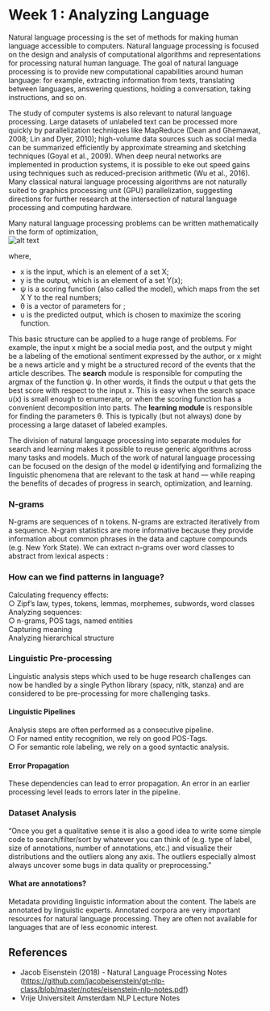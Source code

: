 # Week 1 : Analyzing Language

Natural language processing is the set of methods for making human language accessible to computers. Natural language processing is focused on the design and analysis of computational algorithms and representations for processing natural human language. The goal of natural language processing is to provide new computational capabilities around human language: for example, extracting information from texts, translating between languages, answering questions, holding a conversation, taking instructions, and so on.

The study of computer systems is also relevant to natural language processing. Large datasets of unlabeled text can be processed more quickly by parallelization techniques like MapReduce (Dean and Ghemawat, 2008; Lin and Dyer, 2010); high-volume data sources such as social media can be summarized efficiently by approximate streaming and sketching techniques (Goyal et al., 2009). When deep neural networks are implemented in production systems, it is possible to eke out speed gains using techniques such as reduced-precision arithmetic (Wu et al., 2016). Many classical natural language processing algorithms are not naturally suited to graphics processing unit (GPU) parallelization, suggesting directions for further research at the intersection of natural language processing and computing hardware.

Many natural language processing problems can be written mathematically in the form of optimization,<br/>
![alt text](https://firebasestorage.googleapis.com/v0/b/birthday-react-6eca4.appspot.com/o/Natural-Language-Processing%2FWeek%201%20%3A%20Analyzing%20Language%2Fformula.jpg?alt=media&token=825a75bb-b1b3-44d8-bf51-2cb832e269df)

where,

- x is the input, which is an element of a set X;
- y is the output, which is an element of a set Y(x);
- &#968; is a scoring function (also called the model), which maps from the set X Y to the real numbers;
- &theta; is a vector of parameters for ;
- &upsilon; is the predicted output, which is chosen to maximize the scoring function.

This basic structure can be applied to a huge range of problems. For example, the input x might be a social media post, and the output y might be a labeling of the emotional sentiment expressed by the author, or x might be a news article and y might be a structured record of the events that the article describes.
The <b>search</b> module is responsible for computing the argmax of the function &#968;. In other words, it finds the output &upsilon; that gets the best score with respect to the input x. This is easy when the search space &upsilon;(x) is small enough to enumerate, or when the scoring function has a convenient decomposition into parts. The <b>learning module</b> is responsible for finding the parameters &theta;. This is typically (but not always) done by processing a large dataset of labeled examples.

The division of natural language processing into separate modules for search and learning makes it possible to reuse generic algorithms across many tasks and models. Much of the work of natural language processing can be focused on the design of the model &#968; identifying and formalizing the linguistic phenomena that are relevant to the task at hand — while reaping the benefits of decades of progress in search, optimization, and learning.

### N-grams

N-grams are sequences of n tokens. N-grams are extracted iteratively from a sequence. N-gram statistics are more informative because they provide information about common phrases in the data and capture compounds (e.g. New York State).
We can extract n-grams over word classes to abstract from lexical aspects :

### How can we find patterns in language?

Calculating frequency effects:<br/>
○ Zipf’s law, types, tokens, lemmas, morphemes, subwords, word classes<br/>
Analyzing sequences:<br/>
○ n-grams, POS tags, named entities<br/>
Capturing meaning<br/>
Analyzing hierarchical structure

### Linguistic Pre-processing

Linguistic analysis steps which used to be huge research challenges can now
be handled by a single Python library (spacy, nltk, stanza) and are
considered to be pre-processing for more challenging tasks.

#### Linguistic Pipelines

Analysis steps are often performed as a consecutive pipeline.<br/>
○ For named entity recognition, we rely on good POS-Tags.<br/>
○ For semantic role labeling, we rely on a good syntactic analysis.

#### Error Propagation

These dependencies can lead to error propagation. An error in an earlier processing level leads to errors later in the pipeline.

### Dataset Analysis

“Once you get a qualitative sense it is also a good idea to write some simple code to search/filter/sort by whatever you can think of (e.g. type of label, size of annotations, number of annotations, etc.) and visualize their distributions and the outliers along any axis. The outliers especially almost always uncover some bugs in data quality or preprocessing.”

#### What are annotations?

Metadata providing linguistic information about the content. The labels are annotated by linguistic experts. Annotated corpora are very important resources for natural language processing. They are often not available for languages that are of less economic interest.

## References

- Jacob Eisenstein (2018) - Natural Language Processing Notes (https://github.com/jacobeisenstein/gt-nlp-class/blob/master/notes/eisenstein-nlp-notes.pdf) <br/>
- Vrije Universiteit Amsterdam NLP Lecture Notes
